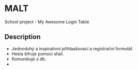 # MALT
School project - My Awesome Login Table

## Description

- Jednoduhý a inspirativní přihlaašovací a registrační formulář.
- Hesla šifruje pomocí sha1.
- Komunikuje s db.
- 
